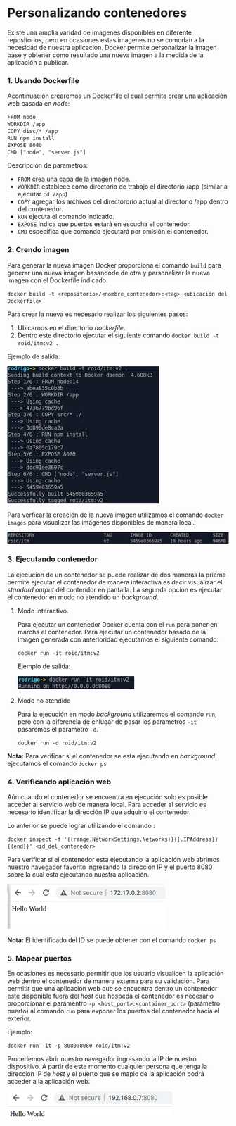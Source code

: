 # Personalizando contenedores

Existe una amplia varidad de imagenes disponibles en diferente repositorios, pero en ocasiones estas imagenes no se comodan a la necesidad de nuestra aplicación. Docker permite personalizar la imagen base y obtener como resultado una nueva imagen a la medida de la aplicación a publicar.



### 1. Usando Dockerfile

Acontinuación crearemos un Dockerfile el cual permita crear una aplicación web basada en *node*: 

	FROM node
    WORKDIR /app
	COPY disc/* /app
	RUN npm install
    EXPOSE 8080
	CMD ["node", "server.js"]

Descripción de parametros:

- `FROM` crea una capa de la imagen node.
- `WORKDIR` establece como directorio de trabajo el directorio /app (similar a ejecutar `cd /app`)
- `COPY` agregar los archivos del directororio actual al directorio /app dentro del contenedor.
- `RUN` ejecuta el comando indicado.
- `EXPOSE` indica que puertos estará en escucha el contenedor.
- `CMD` especifica que comando ejecutará por omisión el contenedor.


### 2. Crendo imagen

Para generar la nueva imagen Docker proporciona el comando `build` para generar una nueva imagen basandode de otra y personalizar la nueva imagen con el Dockerfile indicado.

```
docker build -t <repositorio>/<nombre_contenedor>:<tag> <ubicación del Dockerfile>
```

Para crear la nueva es necesario realizar los siguientes pasos:

1. Ubicarnos en el directorio *dockerfile*.
2. Dentro este directorio ejecutar el siguiente comando `docker build -t roid/itm:v2 .`

Ejemplo de salida:

![docker_build.png](miscellaneous/docker_build.png)


Para verficar la creación de la nueva imagen utilizamos el comando `docker images` para visualizar las imágenes disponibles de manera local.

![docker_images_build.png](miscellaneous/docker_images_build.png)


### 3. Ejecutando contenedor

La ejecución de un contenedor se puede realizar de dos maneras la priema permite ejecutar el contenedor de manera interactiva es decir visualizar el *standard output* del contendor en pantalla. La segunda opcion es ejecutar el contenedor en modo no atendido un *background*.

1. Modo interactivo.

	Para ejecutar un contenedor Docker cuenta con el `run` para poner en marcha el contenedor. Para ejecutar un contenedor basado de la imagen generada con anterioridad ejecutamos el siguiente comando:
    
    ```
	docker run -it roid/itm:v2
    ```
    
    Ejemplo de salida:

    ![docker_run_it.png](miscellaneous/docker_run_it.png)

2. Modo no atendido	

	Para la ejecución en modo *background* utilizaremos el comando `run`, pero con la diferencia de enlugar de pasar los parametros `-it` pasaremos el parametro `-d`.

    ```
	docker run -d roid/itm:v2
    ```
    
**Nota:** Para verificar si el contenedor se esta ejecutando en *background* ejecutamos el comando `docker ps`
    
### 4. Verificando aplicación web

Aún cuando el contenedor se encuentra en ejecución solo es posible acceder al servicio web de manera local. Para acceder al servicio es necesario identificar la dirección IP que adquirio el contenedor. 

Lo anterior se puede lograr utilizando el comando :

```
docker inspect -f '{{range.NetworkSettings.Networks}}{{.IPAddress}}{{end}}' <id_del_contenedor>
``` 

Para verificar si el contenedor esta ejecutando la aplicación web abrimos nuestro navegador favorito ingresando la dirección IP y el puerto 8080 sobre la cual esta ejecutando nuestra aplicación.


![docker_web_browser.png](miscellaneous/docker_web_browser.png)

**Nota:** El identificado del ID se puede obtener con el comando `docker ps`

### 5. Mapear puertos

En ocasiones es necesario permitir que los usuario visualicen la aplicación web dentro el contenedor de manera externa para su validación. Para permitir que una aplicación web que se encuentra dentro un contenedor este disponible fuera del *host* que hospeda el contenedor es necesario proporcionar el parámentro `-p <host_port>:<container_port>` (parámetro puerto) al comando `run` para exponer los puertos del contenedor hacia el exterior.


Ejemplo:

	docker run -it -p 8080:8080 roid/itm:v2
    
    
Procedemos abrir nuestro navegador ingresando la IP de nuestro dispositivo. A partir de este momento cualquier persona que tenga la dirección IP de *host* y el puerto que se mapio de la aplicación podrá acceder a la aplicación web.

![docker_web_browser_port.png](miscellaneous/docker_web_browser_port.png)
